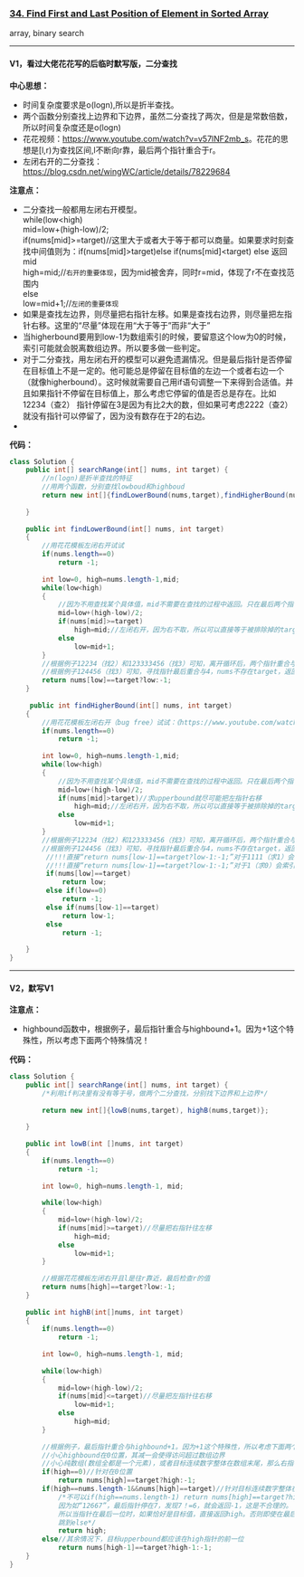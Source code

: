 ### [34. Find First and Last Position of Element in Sorted Array](https://leetcode.com/problems/find-first-and-last-position-of-element-in-sorted-array/)

array, binary search

---

#### V1，看过大佬花花写的后临时默写版，二分查找

**中心思想：**
- 时间复杂度要求是o(logn),所以是折半查找。
- 两个函数分别查找上边界和下边界，虽然二分查找了两次，但是是常数倍数，所以时间复杂度还是o(logn)
- 花花视频：<https://www.youtube.com/watch?v=v57lNF2mb_s>。花花的思想是[l,r)为查找区间,l不断向r靠，最后两个指针重合于r。
- 左闭右开的二分查找：<https://blog.csdn.net/wingWC/article/details/78229684>

**注意点：**
- 二分查找一般都用左闭右开模型。<br/>
 while(low<high)<br/>
 mid=low+(high-low)/2;<br/>
 if(nums[mid]>=target)//这里大于或者大于等于都可以商量。如果要求时刻查找中间值则为：if(nums[mid]>target)else if(nums[mid]<target) else 返回mid<br/>
   high=mid;//`右开的重要体现`，因为mid被舍弃，同时r=mid，体现了r不在查找范围内<br/>
 else<br/>
   low=mid+1;//`左闭的重要体现`<br/>
- 如果是查找左边界，则尽量把右指针左移。如果是查找右边界，则尽量把左指针右移。这里的“尽量”体现在用“大于等于”而非“大于”
- 当higherbound要用到low-1为数组索引的时候，要留意这个low为0的时候，索引可能就会脱离数组边界。所以要多做一些判定。
- 对于二分查找，用左闭右开的模型可以避免遗漏情况。但是最后指针是否停留在目标值上不是一定的。他可能总是停留在目标值的左边一个或者右边一个
（就像higherbound）。这时候就需要自己用if语句调整一下来得到合适值。并且如果指针不停留在目标值上，那么考虑它停留的值是否总是存在。比如12234（查2）
指针停留在3是因为有比2大的数，但如果可考虑2222（查2）就没有指针可以停留了，因为没有数存在于2的右边。
- 

**代码：**
```java
class Solution {
    public int[] searchRange(int[] nums, int target) {
        //n(logn)是折半查找的特征
        //用两个函数，分别查找lowboud和highboud
        return new int[]{findLowerBound(nums,target),findHigherBound(nums,target)};
        
    }
    
    public int findLowerBound(int[] nums, int target)
    {
        //用花花模板左闭右开试试
        if(nums.length==0)
            return -1;
        
        int low=0, high=nums.length-1,mid;
        while(low<high)
        {
            //因为不用查找某个具体值，mid不需要在查找的过程中返回。只在最后两个指针重合的时候考虑返回谁
            mid=low+(high-low)/2;
            if(nums[mid]>=target)
                high=mid;//左闭右开，因为右不取，所以可以直接等于被排除掉的target
            else
                low=mid+1;
        }
        //根据例子12234（找2）和123333456（找3）可知，离开循环后，两个指针重合与目标坐标
        //根据例子124456（找3）可知，寻找指针最后重合与4，nums不存在target，返回-1；
        return nums[low]==target?low:-1;
    }
    
     public int findHigherBound(int[] nums, int target)
    {
        //用花花模板左闭右开（bug free）试试：《https://www.youtube.com/watch?v=v57lNF2mb_s》
        if(nums.length==0)
            return -1;
        
        int low=0, high=nums.length-1,mid;
        while(low<high)
        {
            //因为不用查找某个具体值，mid不需要在查找的过程中返回。只在最后两个指针重合的时候考虑返回谁
            mid=low+(high-low)/2;
            if(nums[mid]>target)//求upperbound就尽可能把左指针右移
                high=mid;//左闭右开，因为右不取，所以可以直接等于被排除掉的target
            else
                low=mid+1;
        }
        //根据例子12234（找2）和123333456（找3）可知，离开循环后，两个指针重合与目标坐标+1
        //根据例子124456（找3）可知，寻找指针最后重合与4，nums不存在target，返回-1；
         //!!!直接“return nums[low-1]==target?low-1:-1;”对于1111（求1）会结果出错,
         //!!!直接“return nums[low-1]==target?low-1:-1;”对于1（求0）会索引超过数组边界。所以数组的索引一定要小心,
         if(nums[low]==target)
             return low;
         else if(low==0)
             return -1;
         else if(nums[low-1]==target)
             return low-1;
         else
             return -1;
        
    }
}
```

---

#### V2，默写V1

**注意点：**
- highbound函数中，根据例子，最后指针重合与highbound+1。因为+1这个特殊性，所以考虑下面两个特殊情况！

**代码：**
```java
class Solution {
    public int[] searchRange(int[] nums, int target) {
        /*利用if判决里有没有等于号，做两个二分查找，分别找下边界和上边界*/
        
        return new int[]{lowB(nums,target), highB(nums,target)};
        
    }
    
    public int lowB(int []nums, int target)
    {
        if(nums.length==0)
            return -1;
        
        int low=0, high=nums.length-1, mid;
        
        while(low<high)
        {
            mid=low+(high-low)/2;
            if(nums[mid]>=target)//尽量把右指针往左移
                high=mid;
            else
                low=mid+1;
        }
        
        //根据花花模板左闭右开且l是往r靠近，最后检查r的值
        return nums[high]==target?low:-1;
    }
    
    public int highB(int[]nums, int target)
    {
        if(nums.length==0)
            return -1;
        
        int low=0, high=nums.length-1, mid;
        
        while(low<high)
        {
            mid=low+(high-low)/2;
            if(nums[mid]<=target)//尽量把左指针往右移
                low=mid+1;
            else
                high=mid;
        }
        
        //根据例子，最后指针重合与highbound+1。因为+1这个特殊性，所以考虑下面两个特殊情况
        //小心highbound在0位置，其减一会使得访问超过数组边界
        //小心纯数组(数组全都是一个元素)，或者目标连续数字整体在数组末尾，那么右指针一开始就指向了上边界，不是high+1了。
        if(high==0)//针对在0位置
            return nums[high]==target?high:-1;
        if(high==nums.length-1&&nums[high]==target)//针对目标连续数字整体在数组末尾的情况
            /*不可以if(high==nums.length-1) return nums[high]==target?high:-1;
            因为如“12667”，最后指针停在7，发现7！=6，就会返回-1，这是不合理的。
            所以当指针在最后一位时，如果恰好是目标值，直接返回high。否则即使在最后一位，也当做bound在high-1处理，
            跳到else*/
            return high;
        else//其余情况下，目标upperbound都应该在high指针的前一位
            return nums[high-1]==target?high-1:-1;
    }
}
```
